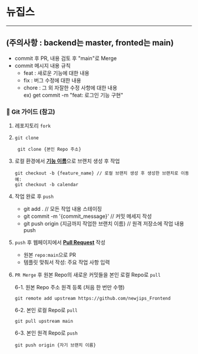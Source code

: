 # 뉴집스

- - -

## (주의사항 : backend는 master, fronted는 main)

- commit 후 PR, 내용 검토 후 "main"로 Merge
- commit 메시지 내용 규칙
  - feat : 새로운 기능에 대한 내용
  - fix : 버그 수정에 대한 내용
  - chore : 그 외 자잘한 수정 사항에 대한 내용<br/>
   ex) get commit -m "feat: 로그인 기능 구현"



### 🔖 Git 가이드 (참고)
1. 레포지토리 `fork`
2. `git clone`
   ````
    git clone {본인 Repo 주소}
   ````
3. 로컬 환경에서 <u>**기능 이름**</u>으로 브랜치 생성 후 작업
   ````
   git checkout -b {feature_name} // 로컬 브랜치 생성 후 생성한 브랜치로 이동
   예: 
   git checkout -b calendar
   ````
4. 작업 완료 후 `push`
   - git add . // 모든 작업 내용 스테이징<br/>
   - git commit -m '{commit_message}' // 커밋 메세지 작성 <br/>
   - git push origin {지금까지 작업한 브랜치 이름} // 원격 저장소에 작업 내용 push<br/>

5. `push` 후 웹페이지에서 <u>**Pull Request**</u> 작성
    - 원본 `repo:main`으로 PR 
    - 템플릿 맞춰서 작성: 주요 작업 사항 입력
6. `PR Merge` 후 원본 Repo의 새로운 커밋들을 본인 로컬 Repo로 `pull`
   
    6-1. 원본 Repo 주소 원격 등록 (처음 한 번만 수행)
    ````
    git remote add upstream https://github.com/newjips_Frontend
    ````
    6-2. 본인 로컬 Repo로 `pull`
    ````
    git pull upstream main
    ````
    6-3. 본인 원격 Repo로 `push`
    ````
    git push origin {자기 브랜치 이름}
    ````
